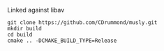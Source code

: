Linked against libav

```
git clone https://github.com/CDrummond/musly.git
mkdir build
cd build
cmake .. -DCMAKE_BUILD_TYPE=Release
```
